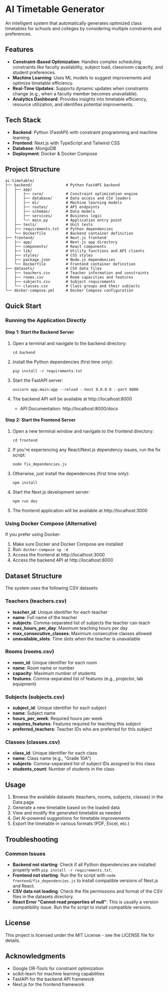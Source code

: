 # AI Timetable Generator

An intelligent system that automatically generates optimized class timetables for schools and colleges by considering multiple constraints and preferences.

## Features

- **Constraint-Based Optimization**: Handles complex scheduling constraints like faculty availability, subject load, classroom capacity, and student preferences.
- **Machine Learning**: Uses ML models to suggest improvements and optimize timetable efficiency.
- **Real-Time Updates**: Supports dynamic updates when constraints change (e.g., when a faculty member becomes unavailable).
- **Analytics Dashboard**: Provides insights into timetable efficiency, resource utilization, and identifies potential improvements.

## Tech Stack

- **Backend**: Python (FastAPI) with constraint programming and machine learning
- **Frontend**: Next.js with TypeScript and Tailwind CSS
- **Database**: MongoDB
- **Deployment**: Docker & Docker Compose

## Project Structure

```
ai-timetable/
├── backend/               # Python FastAPI backend
│   ├── app/
│   │   ├── core/          # Constraint optimization engine
│   │   ├── database/      # Data access and CSV loaders
│   │   ├── ml/            # Machine learning models
│   │   ├── routes/        # API endpoints
│   │   ├── schemas/       # Data models
│   │   ├── services/      # Business logic
│   │   └── main.py        # Application entry point
│   ├── tests/             # Unit tests
│   ├── requirements.txt   # Python dependencies
│   └── Dockerfile         # Backend container definition
├── frontend/              # Next.js frontend
│   ├── app/               # Next.js app directory
│   ├── components/        # React components
│   ├── lib/               # Utility functions and API clients
│   ├── styles/            # CSS styles
│   ├── package.json       # Node.js dependencies
│   └── Dockerfile         # Frontend container definition
├── datasets/              # CSV data files
│   ├── teachers.csv       # Teacher information and constraints
│   ├── rooms.csv          # Room capacities and features
│   ├── subjects.csv       # Subject requirements
│   └── classes.csv        # Class groups and their subjects
└── docker-compose.yml     # Docker Compose configuration
```

## Quick Start

### Running the Application Directly

#### Step 1: Start the Backend Server

1. Open a terminal and navigate to the backend directory:
   ```
   cd backend
   ```

2. Install the Python dependencies (first time only):
   ```
   pip install -r requirements.txt
   ```

3. Start the FastAPI server:
   ```
   uvicorn app.main:app --reload --host 0.0.0.0 --port 8000
   ```

4. The backend API will be available at http://localhost:8000
   - API Documentation: http://localhost:8000/docs

#### Step 2: Start the Frontend Server

1. Open a new terminal window and navigate to the frontend directory:
   ```
   cd frontend
   ```

2. If you're experiencing any React/Next.js dependency issues, run the fix script:
   ```
   node fix_dependencies.js
   ```

3. Otherwise, just install the dependencies (first time only):
   ```
   npm install
   ```

4. Start the Next.js development server:
   ```
   npm run dev
   ```

5. The frontend application will be available at http://localhost:3000

### Using Docker Compose (Alternative)

If you prefer using Docker:

1. Make sure Docker and Docker Compose are installed
2. Run: `docker-compose up -d`
3. Access the frontend at http://localhost:3000
4. Access the backend API at http://localhost:8000

## Dataset Structure

The system uses the following CSV datasets:

### Teachers (teachers.csv)
- **teacher_id**: Unique identifier for each teacher
- **name**: Full name of the teacher
- **subjects**: Comma-separated list of subjects the teacher can teach
- **max_hours_per_day**: Maximum teaching hours per day
- **max_consecutive_classes**: Maximum consecutive classes allowed
- **unavailable_slots**: Time slots when the teacher is unavailable

### Rooms (rooms.csv)
- **room_id**: Unique identifier for each room
- **name**: Room name or number
- **capacity**: Maximum number of students
- **features**: Comma-separated list of features (e.g., projector, lab equipment)

### Subjects (subjects.csv)
- **subject_id**: Unique identifier for each subject
- **name**: Subject name
- **hours_per_week**: Required hours per week
- **requires_features**: Features required for teaching this subject
- **preferred_teachers**: Teacher IDs who are preferred for this subject

### Classes (classes.csv)
- **class_id**: Unique identifier for each class
- **name**: Class name (e.g., "Grade 10A")
- **subjects**: Comma-separated list of subject IDs assigned to this class
- **students_count**: Number of students in the class

## Usage

1. Browse the available datasets (teachers, rooms, subjects, classes) in the Data page
2. Generate a new timetable based on the loaded data
3. View and modify the generated timetable as needed
4. Get AI-powered suggestions for timetable improvements
5. Export the timetable in various formats (PDF, Excel, etc.)

## Troubleshooting

### Common Issues

- **Backend not starting**: Check if all Python dependencies are installed properly with `pip install -r requirements.txt`.
- **Frontend not starting**: Run the fix script with `node frontend/fix_dependencies.js` to install compatible versions of Next.js and React.
- **CSV data not loading**: Check the file permissions and format of the CSV files in the datasets directory.
- **React Error "Cannot read properties of null"**: This is usually a version compatibility issue. Run the fix script to install compatible versions.

## License

This project is licensed under the MIT License - see the LICENSE file for details.

## Acknowledgments

- Google OR-Tools for constraint optimization
- scikit-learn for machine learning capabilities
- FastAPI for the backend API framework
- Next.js for the frontend framework 